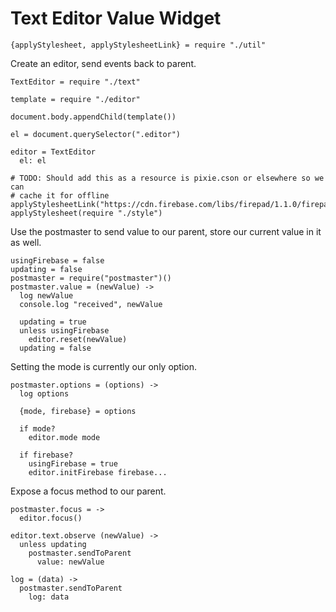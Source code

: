Text Editor Value Widget
========================

    {applyStylesheet, applyStylesheetLink} = require "./util"

Create an editor, send events back to parent.

    TextEditor = require "./text"

    template = require "./editor"

    document.body.appendChild(template())

    el = document.querySelector(".editor")

    editor = TextEditor
      el: el

    # TODO: Should add this as a resource is pixie.cson or elsewhere so we can
    # cache it for offline
    applyStylesheetLink("https://cdn.firebase.com/libs/firepad/1.1.0/firepad.css")
    applyStylesheet(require "./style")

Use the postmaster to send value to our parent, store our current value in it as well.

    usingFirebase = false
    updating = false
    postmaster = require("postmaster")()
    postmaster.value = (newValue) ->
      log newValue
      console.log "received", newValue

      updating = true
      unless usingFirebase
        editor.reset(newValue)
      updating = false

Setting the mode is currently our only option.

    postmaster.options = (options) ->
      log options

      {mode, firebase} = options

      if mode?
        editor.mode mode

      if firebase?
        usingFirebase = true
        editor.initFirebase firebase...

Expose a focus method to our parent.

    postmaster.focus = ->
      editor.focus()

    editor.text.observe (newValue) ->
      unless updating
        postmaster.sendToParent
          value: newValue

    log = (data) ->
      postmaster.sendToParent
        log: data
